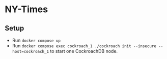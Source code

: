 # NY-Times 

## Setup

* Run `docker compose up`
* Run `docker compose exec cockroach_1 ./cockroach init --insecure --host=cockroach_1` to start one CockroachDB node.
